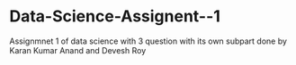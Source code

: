 # Data-Science-Assignent--1
Assignmnet 1 of data science with 3 question with its own subpart done by Karan Kumar Anand and Devesh Roy 
